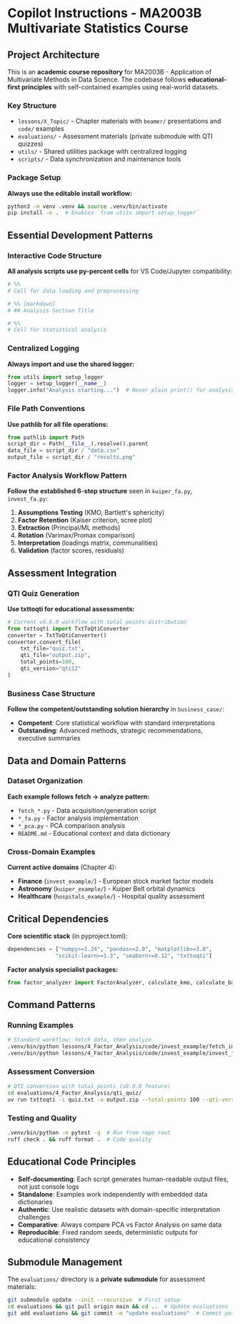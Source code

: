 # Copilot Instructions - MA2003B Multivariate Statistics Course

## Project Architecture

This is an **academic course repository** for MA2003B - Application of Multivariate Methods in Data Science. The codebase follows **educational-first principles** with self-contained examples using real-world datasets.

### Key Structure
- `lessons/X_Topic/` - Chapter materials with `beamer/` presentations and `code/` examples
- `evaluations/` - Assessment materials (private submodule with QTI quizzes)  
- `utils/` - Shared utilities package with centralized logging
- `scripts/` - Data synchronization and maintenance tools

### Package Setup
**Always use the editable install workflow:**
```bash
python3 -m venv .venv && source .venv/bin/activate
pip install -e .  # Enables `from utils import setup_logger`
```

## Essential Development Patterns

### Interactive Code Structure
**All analysis scripts use py-percent cells** for VS Code/Jupyter compatibility:
```python
# %%
# Cell for data loading and preprocessing

# %% [markdown] 
# ## Analysis Section Title

# %%
# Cell for statistical analysis
```

### Centralized Logging  
**Always import and use the shared logger:**
```python
from utils import setup_logger
logger = setup_logger(__name__)
logger.info("Analysis starting...")  # Never plain print() for analysis steps
```

### File Path Conventions
**Use pathlib for all file operations:**
```python
from pathlib import Path
script_dir = Path(__file__).resolve().parent
data_file = script_dir / "data.csv"
output_file = script_dir / "results.png"
```

### Factor Analysis Workflow Pattern
**Follow the established 6-step structure** seen in `kuiper_fa.py`, `invest_fa.py`:
1. **Assumptions Testing** (KMO, Bartlett's sphericity)
2. **Factor Retention** (Kaiser criterion, scree plot)  
3. **Extraction** (Principal/ML methods)
4. **Rotation** (Varimax/Promax comparison)
5. **Interpretation** (loadings matrix, communalities)
6. **Validation** (factor scores, residuals)

## Assessment Integration

### QTI Quiz Generation
**Use txttoqti for educational assessments:**
```python
# Current v0.8.0 workflow with total points distribution
from txttoqti import TxtToQtiConverter
converter = TxtToQtiConverter()
converter.convert_file(
    txt_file="quiz.txt",
    qti_file="output.zip", 
    total_points=100,
    qti_version="qti12"
)
```

### Business Case Structure
**Follow the competent/outstanding solution hierarchy** in `business_case/`:
- **Competent**: Core statistical workflow with standard interpretations
- **Outstanding**: Advanced methods, strategic recommendations, executive summaries

## Data and Domain Patterns

### Dataset Organization  
**Each example follows fetch → analyze pattern:**
- `fetch_*.py` - Data acquisition/generation script
- `*_fa.py` - Factor analysis implementation
- `*_pca.py` - PCA comparison analysis
- `README.md` - Educational context and data dictionary

### Cross-Domain Examples
**Current active domains** (Chapter 4):
- **Finance** (`invest_example/`) - European stock market factor models
- **Astronomy** (`kuiper_example/`) - Kuiper Belt orbital dynamics  
- **Healthcare** (`hospitals_example/`) - Hospital quality assessment

## Critical Dependencies

**Core scientific stack** (in pyproject.toml):
```python
dependencies = ["numpy>=1.24", "pandas>=2.0", "matplotlib>=3.8", 
               "scikit-learn>=1.3", "seaborn>=0.12", "txttoqti"]
```

**Factor analysis specialist packages:**
```python
from factor_analyzer import FactorAnalyzer, calculate_kmo, calculate_bartlett_sphericity
```

## Command Patterns

### Running Examples
```bash
# Standard workflow: fetch data, then analyze
.venv/bin/python lessons/4_Factor_Analysis/code/invest_example/fetch_invest.py
.venv/bin/python lessons/4_Factor_Analysis/code/invest_example/invest_fa.py
```

### Assessment Conversion
```bash
# QTI conversion with total points (v0.8.0 feature)
cd evaluations/4_Factor_Analysis/qti_quiz/
uv run txttoqti -i quiz.txt -o output.zip --total-points 100 --qti-version qti12
```

### Testing and Quality
```bash
.venv/bin/python -m pytest -q  # Run from repo root
ruff check . && ruff format .  # Code quality
```

## Educational Code Principles

- **Self-documenting**: Each script generates human-readable output files, not just console logs
- **Standalone**: Examples work independently with embedded data dictionaries
- **Authentic**: Use realistic datasets with domain-specific interpretation challenges  
- **Comparative**: Always compare PCA vs Factor Analysis on same data
- **Reproducible**: Fixed random seeds, deterministic outputs for educational consistency

## Submodule Management

The `evaluations/` directory is a **private submodule** for assessment materials:
```bash
git submodule update --init --recursive  # First setup
cd evaluations && git pull origin main && cd ..  # Update evaluations
git add evaluations && git commit -m "update evaluations"  # Commit pointer
```